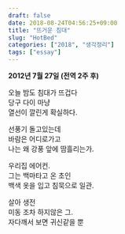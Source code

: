 ```yaml
---
draft: false
date: 2018-08-24T04:56:25+09:00
title: "뜨거운 침대"
slug: "HotBed"
categories: ["2018", "생각정리"]
tags: ["essay"]
---
```


**2012년 7월 27일 (전역 2주 후)**  

오늘 밤도 침대가 뜨겁다  
당구 다이 마냥  
열선이 깔린게 확실하다.

선풍기 돌고있는데  
바람은 어디로가고  
나는 왜 강풍 앞에 땀흘리는가.  

우리집 에어컨.  
그는 백마타고 온 초인  
백색 옷을 입고 침묵으로 일관.  

살아 생전    
미동 조차 하지않은 그.  
자다깨서 보면 귀신같을 뿐  